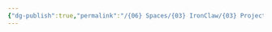 ```yaml
---
{"dg-publish":true,"permalink":"/{06} Spaces/{03} IronClaw/{03} Projects/{04} Writing/","title":"{04} Writing","pinned":true}
---
```


